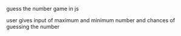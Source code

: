 guess the number game in js

user gives input of maximum and minimum number and chances of guessing the number






 

